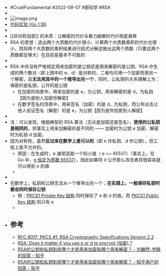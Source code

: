 - #CruelFundamental #2022-08-07 #密码学 #RSA
-
- ![image.png](../assets/image_1659938674558_0.png)
- [代码实现 (Go 1.18)](https://cs.opensource.google/go/go/+/refs/tags/go1.18.5:src/crypto/rsa/rsa.go;drc=9de49ae01ad332d8cbb79a3094c3fc3d6b6931e6;l=242)
-
- [[非对称加密]] 的本质：让解密的代价与暴力破解的代价相差悬殊
- RSA 的思想：选出两个大质数的代价很小、计算两个大质数乘积的代价也很小，而将两个大质数的乘积结果进行因式分解逆推出这两个质数（只要这两个质数都足够大）在目前是基本不可能的
-
- RSA 中并没有严格规定用来加密的是公钥还是用来解密的是公钥，RSA 中生成的两个数对（即上图中的 e、d）是对称的，二者均可用一个加密而用另一个解密，且**无法用其中的一个推导出另一个**，同时，公私钥的关系理解上为：保密的是私钥，公开的是公钥
	- 在加密的场景中，用来加密的是 e，为公钥，用来解密的是 d，为私钥【因为是别人加密你解密】
	- 在数字签名的场景中，用来签名（加密）的是 d，为私钥，而公布出去让他人验证签名（解密）的是 e，为公钥【因为是你加密别人解密】
-
- 注：可以发现，根据典型的 RSA 算法（无论是加密还是签名），**使用的公私钥是相同的**，但事实上用来加解密的是不同的 —— 加密时为公钥 e 加密、解密时为私钥 d 加密。
- 因为对称性，虽然**反过来在数学上是可以的**（即 e 作私钥、d 作公钥），但工程上是不允许的。
	- 原因：在生成时，e 通常选取一个较小值（ e <= 65537）（事实上，在 Go 中，[e 恒定为质数 65537](https://cs.opensource.google/go/go/+/refs/tags/go1.19:src/crypto/rsa/rsa.go;drc=e845f572ec6163fd3bad0267b5bb4f24d369bd93;l=296)），因此如果将 d 公开那么攻击者将很容易就可以得到 e 的值
	-
-
- 在数学上，私钥和公钥无法从一个推导出另一个；**在实践上，一般保存私钥时都会同时保存公钥**
	- 例：[PKCS1 Private Key 结构](https://cs.opensource.google/go/go/+/refs/tags/go1.19:src/crypto/x509/pkcs1.go;drc=4b09c8ad6fb9d30b9c3417b5364809ff0006749d;l=15) 同时保存了 e 和 d 的值，而 [PKCS1 Public Key 结构](https://cs.opensource.google/go/go/+/refs/tags/go1.19:src/crypto/x509/pkcs1.go;drc=4b09c8ad6fb9d30b9c3417b5364809ff0006749d;l=39) 则只有 e
	-
- ## 参考
	- [RFC 8017: PKCS #1: RSA Cryptography Specifications Version 2.2](https://www.rfc-editor.org/rfc/rfc8017.html)
	- [RSA: Does it matter if you use e or d to encrypt (加密) ?](https://crypto.stackexchange.com/questions/54557/rsa-does-it-matter-if-you-use-e-or-d-to-encrypt)
	- [RSA的公钥和私钥到底哪个才是用来加密和哪个用来解密？ - 刘巍然-学酥的回答 - 知乎](https://www.zhihu.com/question/25912483/answer/31653639)
	- [RSA的公钥和私钥到底哪个才是用来加密和哪个用来解密？ - 知乎用户的回答 - 知乎](https://www.zhihu.com/question/25912483/answer/252031361)